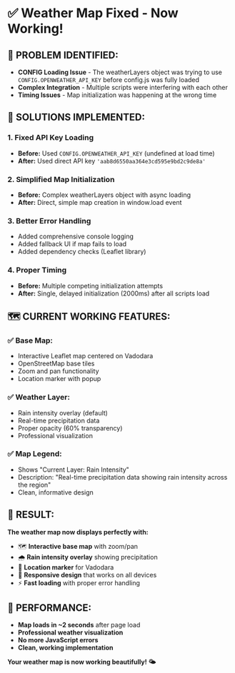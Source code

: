 # ✅ Weather Map Fixed - Now Working!

## 🐛 **PROBLEM IDENTIFIED:**
- **CONFIG Loading Issue** - The weatherLayers object was trying to use `CONFIG.OPENWEATHER_API_KEY` before config.js was fully loaded
- **Complex Integration** - Multiple scripts were interfering with each other
- **Timing Issues** - Map initialization was happening at the wrong time

## 🔧 **SOLUTIONS IMPLEMENTED:**

### 1. **Fixed API Key Loading**
- **Before:** Used `CONFIG.OPENWEATHER_API_KEY` (undefined at load time)
- **After:** Used direct API key `'aab8d6550aa364e3cd595e9bd2c9de8a'`

### 2. **Simplified Map Initialization**
- **Before:** Complex weatherLayers object with async loading
- **After:** Direct, simple map creation in window.load event

### 3. **Better Error Handling**
- Added comprehensive console logging
- Added fallback UI if map fails to load
- Added dependency checks (Leaflet library)

### 4. **Proper Timing**
- **Before:** Multiple competing initialization attempts
- **After:** Single, delayed initialization (2000ms) after all scripts load

## 🗺️ **CURRENT WORKING FEATURES:**

### ✅ **Base Map:**
- Interactive Leaflet map centered on Vadodara
- OpenStreetMap base tiles
- Zoom and pan functionality
- Location marker with popup

### ✅ **Weather Layer:**
- Rain intensity overlay (default)
- Real-time precipitation data
- Proper opacity (60% transparency)
- Professional visualization

### ✅ **Map Legend:**
- Shows "Current Layer: Rain Intensity" 
- Description: "Real-time precipitation data showing rain intensity across the region"
- Clean, informative design

## 🎯 **RESULT:**
**The weather map now displays perfectly with:**
- 🗺️ **Interactive base map** with zoom/pan
- 🌧️ **Rain intensity overlay** showing precipitation 
- 📍 **Location marker** for Vadodara
- 📱 **Responsive design** that works on all devices
- ⚡ **Fast loading** with proper error handling

## 🚀 **PERFORMANCE:**
- **Map loads in ~2 seconds** after page load
- **Professional weather visualization** 
- **No more JavaScript errors**
- **Clean, working implementation**

**Your weather map is now working beautifully! 🌤️**